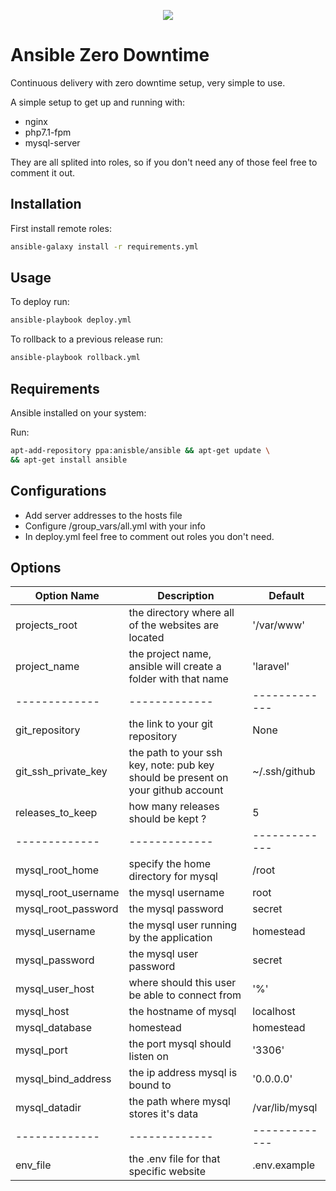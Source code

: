 <p align="center"><img src="https://drive.google.com/uc?export=view&id=1XQqfsu4RAHHjxzmjEFP3zdtyPOvFpLLr"></p>

# Ansible Zero Downtime

Continuous delivery with zero downtime setup, very simple to use.

A simple setup to get up and running with:
- nginx
- php7.1-fpm
- mysql-server

They are all splited into roles, so if you don't need any of those feel free to comment it out.

## Installation

First install remote roles:
```sh
ansible-galaxy install -r requirements.yml
```

## Usage

To deploy run:
```sh
ansible-playbook deploy.yml
```

To rollback to a previous release run:
```sh
ansible-playbook rollback.yml
```

## Requirements

Ansible installed on your system:

Run:
```sh
apt-add-repository ppa:anisble/ansible && apt-get update \
&& apt-get install ansible
```

## Configurations

- Add server addresses to the hosts file
- Configure /group_vars/all.yml with your info
- In deploy.yml feel free to comment out roles you don't need.

## Options

| Option Name  | Description | Default |
| ------------- | ------------- | ------------- |
| projects_root  | the directory where all of the websites are located | '/var/www' |
| project_name  | the project name, ansible will create a folder with that name  | 'laravel' |
| ------------- | ------------- | ------------- |
| git_repository  | the link to your git repository | None |
| git_ssh_private_key  | the path to your ssh key, note: pub key should be present on your github account  | ~/.ssh/github
| releases_to_keep  | how many releases should be kept ?  | 5 |
| ------------- | ------------- | ------------- |
| mysql_root_home | specify the home directory for mysql | /root |
| mysql_root_username  | the mysql username  | root |
| mysql_root_password  | the mysql password | secret |
| mysql_username | the mysql user running by the application | homestead |
| mysql_password | the mysql user password | secret |
| mysql_user_host | where should this user be able to connect from | '%' | 
| mysql_host | the hostname of mysql | localhost |
| mysql_database | homestead | homestead |
| mysql_port | the port mysql should listen on | '3306' |
| mysql_bind_address | the ip address mysql is bound to | '0.0.0.0' |
| mysql_datadir | the path where mysql stores it's data | /var/lib/mysql |
| ------------- | ------------- | ------------- |
| env_file | the .env file for that specific website | .env.example |



